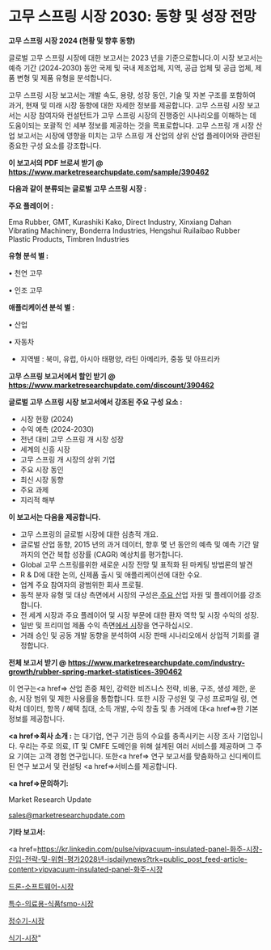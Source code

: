 # 고무 스프링 시장 2030: 동향 및 성장 전망

<strong>고무 스프링 시장 2024 (현황 및 향후 동향)</strong>

글로벌 고무 스프링 시장에 대한 보고서는 2023 년을 기준으로합니다.이 시장 보고서는 예측 기간 (2024-2030) 동안 국제 및 국내 제조업체, 지역, 공급 업체 및 공급 업체, 제품 변형 및 제품 유형을 분석합니다.

고무 스프링 시장 보고서는 개발 속도, 용량, 성장 동인, 기술 및 자본 구조를 포함하여 과거, 현재 및 미래 시장 동향에 대한 자세한 정보를 제공합니다. 고무 스프링 시장 보고서는 시장 참여자와 컨설턴트가 고무 스프링 시장의 진행중인 시나리오를 이해하는 데 도움이되는 포괄적 인 세부 정보를 제공하는 것을 목표로합니다. 고무 스프링 개 시장 산업 보고서는 시장에 영향을 미치는 고무 스프링 개 산업의 상위 산업 플레이어와 관련된 중요한 구성 요소를 강조합니다.



<strong>이 보고서의 PDF 브로셔 받기 @ <a href=https://www.marketresearchupdate.com/sample/390462>https://www.marketresearchupdate.com/sample/390462</a></strong>



<strong>다음과 같이 분류되는 글로벌 고무 스프링 시장 :</strong>



<strong>주요 플레이어 :</strong>

Ema Rubber, GMT, Kurashiki Kako, Direct Industry, Xinxiang Dahan Vibrating Machinery, Bonderra Industries, Hengshui Ruilaibao Rubber Plastic Products, Timbren Industries



<strong>유형 분석 별 :</strong>

• 천연 고무

• 인조 고무



<strong>애플리케이션 분석 별 :</strong>

• 산업

• 자동차

<ul>
  <li>지역별 : 북미, 유럽, 아시아 태평양, 라틴 아메리카, 중동 및 아프리카</li>
</ul>


<strong>고무 스프링 보고서에서 할인 받기 @ <a href=https://www.marketresearchupdate.com/discount/390462>https://www.marketresearchupdate.com/discount/390462</a></strong>



<strong>글로벌 고무 스프링 시장 보고서에서 강조된 주요 구성 요소 :</strong>
<ul>
  <li>시장 현황 (2024)</li>
  <li>수익 예측 (2024-2030)</li>
  <li>전년 대비 고무 스프링 개 시장 성장</li>
  <li>세계의 신흥 시장</li>
  <li>고무 스프링 개 시장의 상위 기업</li>
  <li>주요 시장 동인</li>
  <li>최신 시장 동향</li>
  <li>주요 과제</li>
  <li>지리적 해부</li>
</ul>


<strong>이 보고서는 다음을 제공합니다.</strong>
<ul>
  <li>고무 스프링의 글로벌 시장에 대한 심층적 개요.</li>
  <li>글로벌 산업 동향, 2015 년의 과거 데이터, 향후 몇 년 동안의 예측 및 예측 기간 말까지의 연간 복합 성장률 (CAGR) 예상치를 평가합니다.</li>
  <li>Global 고무 스프링를위한 새로운 시장 전망 및 표적화 된 마케팅 방법론의 발견</li>
  <li>R &amp; D에 대한 논의, 신제품 출시 및 애플리케이션에 대한 수요.</li>
  <li>업계 주요 참여자의 광범위한 회사 프로필.</li>
  <li>동적 분자 유형 및 대상 측면에서 시장의 구성은<a href=> 주요 산</a>업 자원 및 플레이어를 강조합니다.</li>
  <li>전 세계 시장과 주요 플레이어 및 시장 부문에 대한 환자 역학 및 시장 수익의 성장.</li>
  <li>일반 및 프리미엄 제품 수익 측면<a href=>에서 시</a>장을 연구하십시오.</li>
  <li>거래 승인 및 공동 개발 동향을 분석하여 시장 판매 시나리오에서 상업적 기회를 결정합니다.</li>
</ul>



<strong>전체 보고서 받기 @ <a href=https://www.marketresearchupdate.com/industry-growth/rubber-spring-market-statistices-390462>https://www.marketresearchupdate.com/industry-growth/rubber-spring-market-statistices-390462</a></strong>

이 연구는<a href=> 산업 존중</a> 체인, 강력한 비즈니스 전략, 비용, 구조, 생성 제한, 운송, 시장 범위 및 제한 사용률을 통합합니다. 또한 시장 구성원 및 구성 프로파일 링, 연락처 데이터, 항목 / 혜택 침대, 소득 개발, 수익 창출 및 총 거래에 대<a href=>한 기본 </a>정보를 제공합니다.



<strong><a href=>회사 소</a>개 :</strong>
는 대기업, 연구 기관 등의 수요를 충족시키는 시장 조사 기업입니다. 우리는 주로 의료, IT 및 CMFE 도메인을 위해 설계된 여러 서비스를 제공하며 그 주요 기여는 고객 경험 연구입니다. 또한<a href=> 연구 보</a>고서를 맞춤화하고 신디케이트 된 연구 보고서 및 컨설팅 <a href=>서비스</a>를 제공합니다.



<strong><a href=>문의하기:</a></strong>

Market Research Update

sales@marketresearchupdate.com



<strong>기타 보고서:</strong>

<a href=https://kr.linkedin.com/pulse/vipvacuum-insulated-panel-화주-시장-진입-전략-및-위험-평가2028년-isdailynews?trk=public_post_feed-article-content>vipvacuum-insulated-panel-화주-시장</a>

<a href=https://www.linkedin.com/pulse/드론-소프트웨어-시장-동향-및-성장-전망-survey-spotlight-pro-24-analysis/>드론-소프트웨어-시장</a>

<a href=https://www.linkedin.com/pulse/특수-의료용-식품fsmp-시장-동향-및-성장-전망-survey-spotlight-pro-24-analysis-9rrcf/>특수-의료용-식품fsmp-시장</a>

<a href=https://www.linkedin.com/pulse/정수기-시장-현재-및-미래-성장-2029-analytics-avenue-adventures-24-ana-vdtuf/>정수기-시장</a>

<a href=https://www.linkedin.com/pulse/식기-시장-세분화-연구-및-목표-고객2030년-analytics-avenue-adventures-24-ana-2q63f/>식기-시장</a>"

